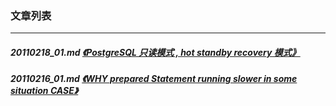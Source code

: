### 文章列表  
----  
##### 20110218_01.md   [《PostgreSQL 只读模式 , hot standby recovery 模式》](20110218_01.md)  
##### 20110216_01.md   [《WHY prepared Statement running slower in some situation CASE》](20110216_01.md)  
